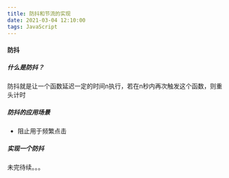 ```yaml
---
title: 防抖和节流的实现
date: 2021-03-04 12:10:00
tags: JavaScript
---
```

#### 防抖

##### 什么是防抖？
防抖就是让一个函数延迟一定的时间n执行，若在n秒内再次触发这个函数，则重头计时

##### 防抖的应用场景
* 阻止用于频繁点击
  
##### 实现一个防抖
未完待续。。。
